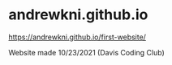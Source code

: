 # andrewkni.github.io

https://andrewkni.github.io/first-website/

Website made 10/23/2021 (Davis Coding Club)

